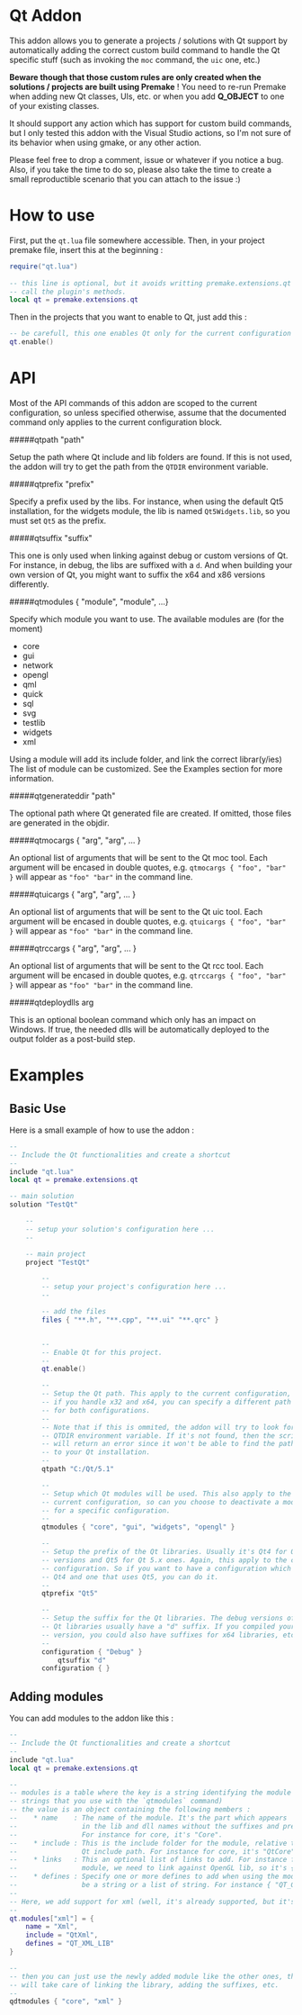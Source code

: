 Qt Addon
========

This addon allows you to generate a projects / solutions with Qt support by
automatically adding the correct custom build command to handle the Qt specific
stuff (such as invoking the `moc` command, the `uic` one, etc.)

**Beware though that those custom rules are only created when the solutions /
projects are built using Premake** ! You need to re-run Premake when adding
new Qt classes, UIs, etc. or when you add **Q_OBJECT** to one of your existing
classes.

It should support any action which has support for custom build commands, but
I only tested this addon with the Visual Studio actions, so I'm not sure of its
behavior when using gmake, or any other action.

Please feel free to drop a comment, issue or whatever if you notice a bug. Also,
if you take the time to do so, please also take the time to create a small
reproductible scenario that you can attach to the issue :)


How to use
==========

First, put the `qt.lua` file somewhere accessible. Then, in your project premake
file, insert this at the beginning :

```lua
require("qt.lua")
	
-- this line is optional, but it avoids writting premake.extensions.qt to
-- call the plugin's methods.
local qt = premake.extensions.qt
```

Then in the projects that you want to enable to Qt, just add this :

```lua
-- be carefull, this one enables Qt only for the current configuration
qt.enable()
```


API
===

Most of the API commands of this addon are scoped to the current configuration,
so unless specified otherwise, assume that the documented command only applies
to the current configuration block.

#####qtpath "path"

Setup the path where Qt include and lib folders are found. If this is not used,
the addon will try to get the path from the `QTDIR` environment variable.

#####qtprefix "prefix"

Specify a prefix used by the libs. For instance, when using the default Qt5
installation, for the widgets module, the lib is named `Qt5Widgets.lib`, so you
must set `Qt5` as the prefix.

#####qtsuffix "suffix"

This one is only used when linking against debug or custom versions of Qt. For
instance, in debug, the libs are suffixed with a `d`. And when building your
own version of Qt, you might want to suffix the x64 and x86 versions differently.

#####qtmodules { "module", "module", ...}

Specify which module you want to use. The available modules are (for the moment)

* core
* gui
* network
* opengl
* qml
* quick
* sql
* svg
* testlib
* widgets
* xml

Using a module will add its include folder, and link the correct librar(y/ies)
The list of module can be customized. See the Examples section for more information.

#####qtgenerateddir "path"

The optional path where Qt generated file are created. If omitted, those files
are generated in the objdir.

#####qtmocargs { "arg", "arg", ... }

An optional list of arguments that will be sent to the Qt moc tool. Each argument will be encased
in double quotes, e.g. `qtmocargs { "foo", "bar" }` will appear as `"foo" "bar"` in the command line.

#####qtuicargs { "arg", "arg", ... }

An optional list of arguments that will be sent to the Qt uic tool. Each argument will be encased
in double quotes, e.g. `qtuicargs { "foo", "bar" }` will appear as `"foo" "bar"` in the command line.

#####qtrccargs { "arg", "arg", ... }

An optional list of arguments that will be sent to the Qt rcc tool. Each argument will be encased
in double quotes, e.g. `qtrccargs { "foo", "bar" }` will appear as `"foo" "bar"` in the command line.

#####qtdeploydlls arg

This is an optional boolean command which only has an impact on Windows. If true, the needed dlls
will be automatically deployed to the output folder as a post-build step.

Examples
========

Basic Use
---------

Here is a small example of how to use the addon :


```lua
--
-- Include the Qt functionalities and create a shortcut
--
include "qt.lua"
local qt = premake.extensions.qt

-- main solution
solution "TestQt"

	--
	-- setup your solution's configuration here ...
	--

	-- main project
	project "TestQt"

		--
		-- setup your project's configuration here ...
		--

		-- add the files
		files { "**.h", "**.cpp", "**.ui" "**.qrc" }


		--
		-- Enable Qt for this project.
		--
		qt.enable()

		--
		-- Setup the Qt path. This apply to the current configuration, so
		-- if you handle x32 and x64, you can specify a different path
		-- for both configurations.
		--
		-- Note that if this is ommited, the addon will try to look for the
		-- QTDIR environment variable. If it's not found, then the script
		-- will return an error since it won't be able to find the path
		-- to your Qt installation.
		--
		qtpath "C:/Qt/5.1"

		--
		-- Setup which Qt modules will be used. This also apply to the
		-- current configuration, so can you choose to deactivate a module
		-- for a specific configuration.
		--
		qtmodules { "core", "gui", "widgets", "opengl" }

		--
		-- Setup the prefix of the Qt libraries. Usually it's Qt4 for Qt 4.x
		-- versions and Qt5 for Qt 5.x ones. Again, this apply to the current
		-- configuration. So if you want to have a configuration which uses
		-- Qt4 and one that uses Qt5, you can do it.
		--
		qtprefix "Qt5"

		--
		-- Setup the suffix for the Qt libraries. The debug versions of the
		-- Qt libraries usually have a "d" suffix. If you compiled your own
		-- version, you could also have suffixes for x64 libraries, etc.
		--
		configuration { "Debug" }
			qtsuffix "d"
		configuration { }
```

Adding modules
--------------

You can add modules to the addon like this :

```lua
--
-- Include the Qt functionalities and create a shortcut
--
include "qt.lua"
local qt = premake.extensions.qt

--
-- modules is a table where the key is a string identifying the module (the
-- strings that you use with the `qtmodules` command)
-- the value is an object containing the following members :
--    * name    : The name of the module. It's the part which appears
--                in the lib and dll names without the suffixes and prefixes.
--                For instance for core, it's "Core".
--    * include : This is the include folder for the module, relative to the base
--                Qt include path. For instance for core, it's "QtCore"
--    * links   : This an optional list of links to add. For instance for the opengl
--                module, we need to link against OpenGL lib, so it's { "OpenGL32" }
--    * defines : Specify one or more defines to add when using the module. It can
--                be a string or a list of string. For instance { "QT_GUI_LIB" } for gui module.
--
-- Here, we add support for xml (well, it's already supported, but it's for the example's sake :)
--
qt.modules["xml"] = {
	name = "Xml",
	include = "QtXml",
	defines = "QT_XML_LIB"
}

--
-- then you can just use the newly added module like the other ones, the addon
-- will take care of linking the library, adding the suffixes, etc.
--
qdtmodules { "core", "xml" }
```
